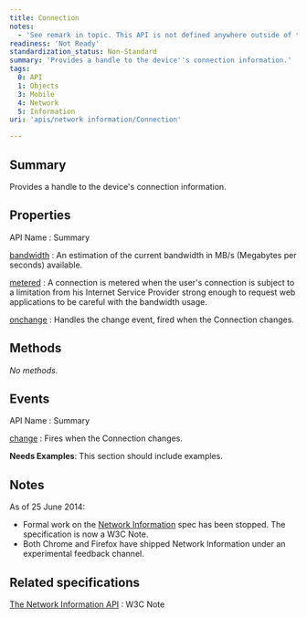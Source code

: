 ```yaml
---
title: Connection
notes:
  - 'See remark in topic. This API is not defined anywhere outside of the Network Information API W3C Note [1]. Also, this form lacks the specifications template.'
readiness: 'Not Ready'
standardization_status: Non-Standard
summary: 'Provides a handle to the device''s connection information.'
tags:
  0: API
  1: Objects
  3: Mobile
  4: Network
  5: Information
uri: 'apis/network information/Connection'

---
```

## Summary

Provides a handle to the device's connection information.

## Properties

API Name
:   Summary

[bandwidth](/apis/network_information/Connection/bandwidth)
:   An estimation of the current bandwidth in MB/s (Megabytes per seconds) available.

[metered](/apis/network_information/Connection/metered)
:   A connection is metered when the user's connection is subject to a limitation from his Internet Service Provider strong enough to request web applications to be careful with the bandwidth usage.

[onchange](/apis/network_information/Connection/onchange)
:   Handles the change event, fired when the Connection changes.

## Methods

*No methods.*

## Events

API Name
:   Summary

[change](/apis/network_information/Connection/change)
:   Fires when the Connection changes.

**Needs Examples**: This section should include examples.

## Notes

As of 25 June 2014:

-   Formal work on the [Network Information](http://www.w3.org/TR/netinfo-api/) spec has been stopped. The specification is now a W3C Note.
-   Both Chrome and Firefox have shipped Network Information under an experimental feedback channel.

## Related specifications

[The Network Information API](http://www.w3.org/TR/netinfo-api/)
:   W3C Note

